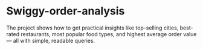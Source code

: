 # Swiggy-order-analysis
The project shows how to get practical insights like top-selling cities, best-rated restaurants, most popular food types, and highest average order value — all with simple, readable queries.
